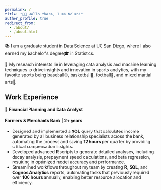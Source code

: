 ```yaml
---
permalink: /
title: "👋🏻 Hello there, I am Nolan!"
author_profile: true
redirect_from: 
  - /about/
  - /about.html
---
```


📚 I am a graduate student in Data Science at UC San Diego, where I also earned my bachelor's degree🎓 in Statistics.

🔬 My research interests lie in leveraging data analysis and machine learning techniques to drive insights and innovation in sports analytics, with my favorite sports being baseball⚾, basketball🏀, football🏈, and mixed martial arts🥊.


## Work Experience
#### 🏦 Financial Planning and Data Analyst
#### Farmers & Merchants Bank | 2+ years

- Designed and implemented a **SQL** query that calculates income generated by all business relationship specialists across the bank, automating the process and saving **12 hours** per quarter by providing critical compensation insights.
- Developed advanced **R** scripts to generate detailed analyses, including decay analysis, prepayment speed calculations, and beta regression, resulting in optimized model accuracy and performance.
- Streamlined workflows throughout my team by creating **R**, **SQL**, and **Cognos Analytics** reports, automating tasks that previously required over **100 hours** annually, enabling better resource allocation and efficiency.
